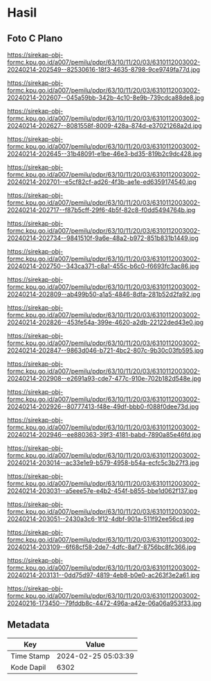 # Hasil

## Foto C Plano

https://sirekap-obj-formc.kpu.go.id/a007/pemilu/pdpr/63/10/11/20/03/6310112003002-20240214-202549--82530616-18f3-4635-8798-9ce9749fa77d.jpg

https://sirekap-obj-formc.kpu.go.id/a007/pemilu/pdpr/63/10/11/20/03/6310112003002-20240214-202607--045a59bb-342b-4c10-8e9b-739cdca88de8.jpg

https://sirekap-obj-formc.kpu.go.id/a007/pemilu/pdpr/63/10/11/20/03/6310112003002-20240214-202627--8081558f-8009-428a-874d-e37021268a2d.jpg

https://sirekap-obj-formc.kpu.go.id/a007/pemilu/pdpr/63/10/11/20/03/6310112003002-20240214-202645--31b48091-e1be-46e3-bd35-819b2c9dc428.jpg

https://sirekap-obj-formc.kpu.go.id/a007/pemilu/pdpr/63/10/11/20/03/6310112003002-20240214-202701--e5cf82cf-ad26-4f3b-ae1e-ed6359174540.jpg

https://sirekap-obj-formc.kpu.go.id/a007/pemilu/pdpr/63/10/11/20/03/6310112003002-20240214-202717--f87b5cff-29f6-4b5f-82c8-f0dd5494764b.jpg

https://sirekap-obj-formc.kpu.go.id/a007/pemilu/pdpr/63/10/11/20/03/6310112003002-20240214-202734--9841510f-9a6e-48a2-b972-851b831b1449.jpg

https://sirekap-obj-formc.kpu.go.id/a007/pemilu/pdpr/63/10/11/20/03/6310112003002-20240214-202750--343ca371-c8a1-455c-b6c0-f6693fc3ac86.jpg

https://sirekap-obj-formc.kpu.go.id/a007/pemilu/pdpr/63/10/11/20/03/6310112003002-20240214-202809--ab499b50-a1a5-4846-8dfa-281b52d2fa92.jpg

https://sirekap-obj-formc.kpu.go.id/a007/pemilu/pdpr/63/10/11/20/03/6310112003002-20240214-202826--453fe54a-399e-4620-a2db-22122ded43e0.jpg

https://sirekap-obj-formc.kpu.go.id/a007/pemilu/pdpr/63/10/11/20/03/6310112003002-20240214-202847--9863d046-b721-4bc2-807c-9b30c03fb595.jpg

https://sirekap-obj-formc.kpu.go.id/a007/pemilu/pdpr/63/10/11/20/03/6310112003002-20240214-202908--e2691a93-cde7-477c-910e-702b182d548e.jpg

https://sirekap-obj-formc.kpu.go.id/a007/pemilu/pdpr/63/10/11/20/03/6310112003002-20240214-202926--80777413-f48e-49df-bbb0-f088f0dee73d.jpg

https://sirekap-obj-formc.kpu.go.id/a007/pemilu/pdpr/63/10/11/20/03/6310112003002-20240214-202946--ee880363-39f3-4181-babd-7890a85e46fd.jpg

https://sirekap-obj-formc.kpu.go.id/a007/pemilu/pdpr/63/10/11/20/03/6310112003002-20240214-203014--ac33e1e9-b579-4958-b54a-ecfc5c3b27f3.jpg

https://sirekap-obj-formc.kpu.go.id/a007/pemilu/pdpr/63/10/11/20/03/6310112003002-20240214-203031--a5eee57e-e4b2-454f-b855-bbe1d062f137.jpg

https://sirekap-obj-formc.kpu.go.id/a007/pemilu/pdpr/63/10/11/20/03/6310112003002-20240214-203051--2430a3c6-1f12-4dbf-901a-511f92ee56cd.jpg

https://sirekap-obj-formc.kpu.go.id/a007/pemilu/pdpr/63/10/11/20/03/6310112003002-20240214-203109--6f68cf58-2de7-4dfc-8af7-8756bc8fc366.jpg

https://sirekap-obj-formc.kpu.go.id/a007/pemilu/pdpr/63/10/11/20/03/6310112003002-20240214-203131--0dd75d97-4819-4eb8-b0e0-ac263f3e2a61.jpg

https://sirekap-obj-formc.kpu.go.id/a007/pemilu/pdpr/63/10/11/20/03/6310112003002-20240216-173450--79fddb8c-4472-496a-a42e-06a06a953f33.jpg


## Metadata

| Key        | Value               |
| ---------- | ------------------- |
| Time Stamp | 2024-02-25 05:03:39 |
| Kode Dapil | 6302                |



